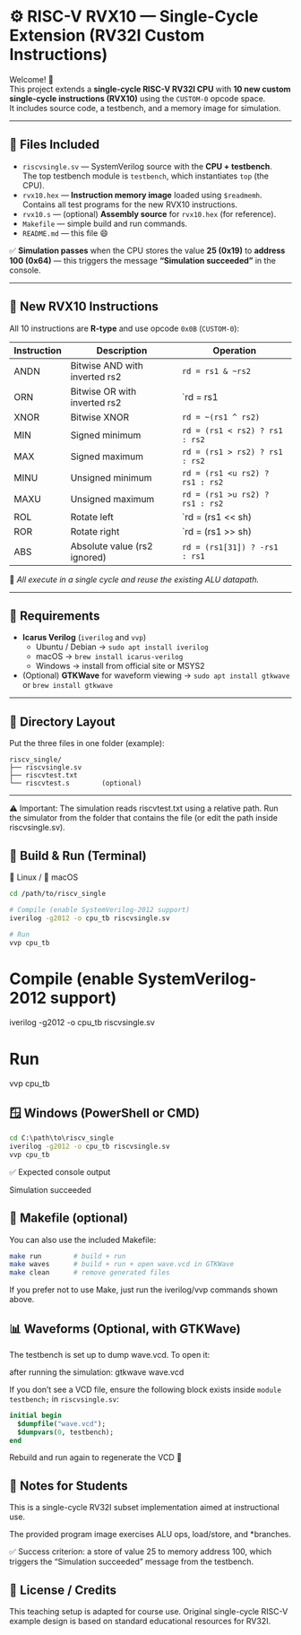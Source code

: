 # ⚙️ RISC-V RVX10 — Single-Cycle Extension (RV32I Custom Instructions)

Welcome! 🎉  
This project extends a **single-cycle RISC-V RV32I CPU** with **10 new custom single-cycle instructions (RVX10)** using the `CUSTOM-0` opcode space.  
It includes source code, a testbench, and a memory image for simulation.

---

## 📁 Files Included

- `riscvsingle.sv` — SystemVerilog source with the **CPU + testbench**.  
  The top testbench module is `testbench`, which instantiates `top` (the CPU).
- `rvx10.hex` — **Instruction memory image** loaded using `$readmemh`.  
  Contains all test programs for the new RVX10 instructions.
- `rvx10.s` — (optional) **Assembly source** for `rvx10.hex` (for reference).
- `Makefile` — simple build and run commands.
- `README.md` — this file 😄

✅ **Simulation passes** when the CPU stores the value **25 (0x19)** to **address 100 (0x64)** — this triggers the message **“Simulation succeeded”** in the console.

---

## 🧠 New RVX10 Instructions

All 10 instructions are **R-type** and use opcode `0x0B` (`CUSTOM-0`):

| Instruction | Description | Operation |
|--------------|--------------|------------|
| ANDN  | Bitwise AND with inverted rs2 | `rd = rs1 & ~rs2` |
| ORN   | Bitwise OR with inverted rs2  | `rd = rs1 | ~rs2` |
| XNOR  | Bitwise XNOR                  | `rd = ~(rs1 ^ rs2)` |
| MIN   | Signed minimum                | `rd = (rs1 < rs2) ? rs1 : rs2` |
| MAX   | Signed maximum                | `rd = (rs1 > rs2) ? rs1 : rs2` |
| MINU  | Unsigned minimum              | `rd = (rs1 <u rs2) ? rs1 : rs2` |
| MAXU  | Unsigned maximum              | `rd = (rs1 >u rs2) ? rs1 : rs2` |
| ROL   | Rotate left                   | `rd = (rs1 << sh) | (rs1 >> (32-sh))` |
| ROR   | Rotate right                  | `rd = (rs1 >> sh) | (rs1 << (32-sh))` |
| ABS   | Absolute value (rs2 ignored)  | `rd = (rs1[31]) ? -rs1 : rs1` |

📝 *All execute in a single cycle and reuse the existing ALU datapath.*

---

## 🧰 Requirements

- **Icarus Verilog** (`iverilog` and `vvp`)
  - Ubuntu / Debian → `sudo apt install iverilog`
  - macOS → `brew install icarus-verilog`
  - Windows → install from official site or MSYS2  
- (Optional) **GTKWave** for waveform viewing → `sudo apt install gtkwave` or `brew install gtkwave`

---

## 📁 Directory Layout

Put the three files in one folder (example):
```
riscv_single/
├── riscvsingle.sv
├── riscvtest.txt
└── riscvtest.s        (optional)
```



---


 ⚠️ Important: The simulation reads riscvtest.txt using a relative path.
Run the simulator from the folder that contains the file (or edit the path inside riscvsingle.sv).

## 🧰 Build & Run (Terminal)
🐧 Linux / 🍎 macOS
```bash
cd /path/to/riscv_single

# Compile (enable SystemVerilog-2012 support)
iverilog -g2012 -o cpu_tb riscvsingle.sv

# Run
vvp cpu_tb
```

# Compile (enable SystemVerilog-2012 support)
iverilog -g2012 -o cpu_tb riscvsingle.sv

# Run
vvp cpu_tb

## 🪟 Windows (PowerShell or CMD)
```bat
cd C:\path\to\riscv_single
iverilog -g2012 -o cpu_tb riscvsingle.sv
vvp cpu_tb
```


 ✅ Expected console output

Simulation succeeded

## 🧱 Makefile (optional)

You can also use the included Makefile:

```bash
make run        # build + run
make waves      # build + run + open wave.vcd in GTKWave
make clean      # remove generated files
```


If you prefer not to use Make, just run the iverilog/vvp commands shown above.

## 📊 Waveforms (Optional, with GTKWave)

The testbench is set up to dump wave.vcd. To open it:

 after running the simulation:
gtkwave wave.vcd


If you don’t see a VCD file, ensure the following block exists inside `module testbench;` in `riscvsingle.sv`:
```systemverilog
initial begin
  $dumpfile("wave.vcd");
  $dumpvars(0, testbench);
end
```


Rebuild and run again to regenerate the VCD 🔁

## 🧠 Notes for Students

This is a single-cycle RV32I subset implementation aimed at instructional use.

The provided program image exercises ALU ops, load/store, and *branches.

✅ Success criterion: a store of value 25 to memory address 100, which triggers the “Simulation succeeded” message from the testbench.

## 📜 License / Credits

This teaching setup is adapted for course use.
Original single-cycle RISC-V example design is based on standard educational resources for RV32I.



